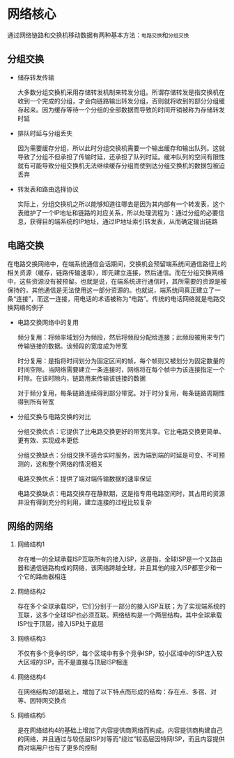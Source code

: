 # 网络核心

通过网络链路和交换机移动数据有两种基本方法：`电路交换`和`分组交换`

## 分组交换

- 储存转发传输

    大多数分组交换机采用存储转发机制来转发分组。所谓存储转发是指交换机在收到一个完成的分组，才会向链路输出转发分组，否则就将收到的部分分组缓存起来。因为缓存等待一个分组的全部数据而导致的时间开销被称为存储转发时延

- 排队时延与分组丢失

    因为需要缓存分组，所以此时分组交换机需要一个输出缓存和输出队列。这就导致了分组不但承担了传输时延，还承担了队列时延。缓冲队列的空间有限性就有可能导致分组交换机无法继续缓存分组而使到达分组交换机的数据包被迫丢弃

- 转发表和路由选择协议

    实际上，分组交换机之所以能够知道往哪去是因为其内部有一个转发表，这个表维护了一个IP地址和链路的对应关系，所以处理流程为：通过分组的必要信息，获得目的端系统的IP地址，通过IP地址索引转发表，从而确定输出链路

## 电路交换

在电路交换网络中，在端系统通信会话期间，交换机会预留端系统间通信路径上的相关资源（缓存，链路传输速率），即先建立连接，然后通信。而在分组交换网络中，这些资源没有被预留。也就是说，在端系统进行通信时，其所需要的资源是被保持的，其他通信是无法使用这一部分资源的。也就说，端系统间真正建立了一条“连接”，而这一连接，用电话的术语被称为“电路”。传统的电话网络就是电路交换网络的例子

- 电路交换网络中的复用

    频分复用：将频率域划分为频段，然后将频段分配给连接；此频段被用来专门传输链接的数据。该频段的宽度成为带宽

    时分复用：是指将时间划分为固定区间的帧，每个帧则又被划分为固定数量的时间空隙。当网络需要建立一条连接时，网络将在每个帧中为该连接指定一个时隙。在该时隙内，链路用来传输该链接的数据

    对于频分复用，每条链路连续得到部分带宽。对于时分复用，每条链路周期性得到所有带宽

- 分组交换与电路交换的对比

    分组交换优点：它提供了比电路交换更好的带宽共享。它比电路交换更简单、更有效、实现成本更低

    分组交换缺点：分组交换不适合实时服务，因为端到端的时延是可变、不可预测的，这和整个网络的情况相关
    
    电路交换优点：提供了端对端传输数据的速率保证
    
    电路交换缺点：电路交换存在静默期，这是指专用电路空闲时，其占用的资源并没有得到充分的利用，建立连接的过程比较复杂

## 网络的网络

1. 网络结构1

    存在唯一的全球承载ISP互联所有的接入ISP，这是指，全球ISP是一个又路由器和通信链路构成的网络，该网络跨越全球，并且其他的接入ISP都至少和一个它的路由器相连

2. 网络结构2

    存在多个全球承载ISP，它们分别于一部分的接入ISP互联；为了实现端系统的互联，这多个全球ISP也必须互联。网络结构是一个两层结构，其中全球承载ISP位于顶层，接入ISP处于底层

3. 网络结构3

    不仅有多个竞争的ISP，每个区域中有多个竞争ISP，较小区域中的ISP连入较大区域的ISP，而不是直接与顶层ISP相连

4. 网络结构4

    在网络结构3的基础上，增加了以下特点而形成的结构：存在点、多宿、对等、因特网交换点

5. 网络结构5

    是在网络结构4的基础上增加了内容提供商网络而构成。内容提供商构建自己的网络，并且通过与较低层ISP对等而“绕过”较高层因特网ISP，而且内容提供商对端用户也有了更多的控制

